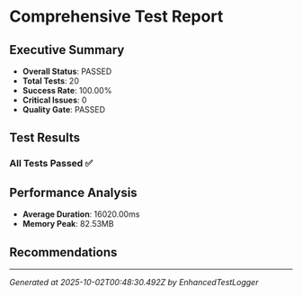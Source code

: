 # Comprehensive Test Report

## Executive Summary
- **Overall Status**: PASSED
- **Total Tests**: 20
- **Success Rate**: 100.00%
- **Critical Issues**: 0
- **Quality Gate**: PASSED

## Test Results
### All Tests Passed ✅

## Performance Analysis
- **Average Duration**: 16020.00ms
- **Memory Peak**: 82.53MB

## Recommendations


---
*Generated at 2025-10-02T00:48:30.492Z by EnhancedTestLogger*